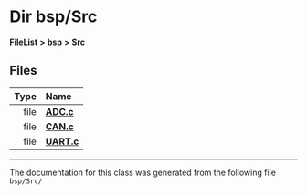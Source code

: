 

# Dir bsp/Src



[**FileList**](files.md) **>** [**bsp**](dir_3c5459f7c179b79c90e2565474bb2856.md) **>** [**Src**](dir_160128b01eb7e6b2a554f83ab5d45f5a.md)












## Files

| Type | Name |
| ---: | :--- |
| file | [**ADC.c**](_a_d_c_8c.md) <br> |
| file | [**CAN.c**](_c_a_n_8c.md) <br> |
| file | [**UART.c**](_u_a_r_t_8c.md) <br> |



























































------------------------------
The documentation for this class was generated from the following file `bsp/Src/`

